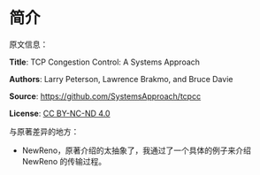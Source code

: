 # 简介

原文信息：

**Title**: TCP Congestion Control: A Systems Approach

**Authors**: Larry Peterson, Lawrence Brakmo, and Bruce Davie

**Source**: https://github.com/SystemsApproach/tcpcc

**License**: [CC BY-NC-ND 4.0](https://creativecommons.org/licenses/by-nc-nd/4.0)



与原著差异的地方：

* NewReno，原著介绍的太抽象了，我通过了一个具体的例子来介绍 NewReno 的传输过程。
